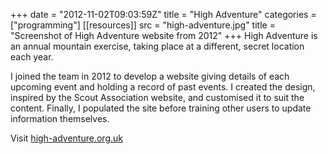 +++
date = "2012-11-02T09:03:59Z"
title = "High Adventure"
categories = ["programming"]
[[resources]]
  src = "high-adventure.jpg"
  title = "Screenshot of High Adventure website from 2012"
+++
High Adventure is an annual mountain exercise, taking place at a different, secret location each year.

I joined the team in 2012 to develop a website giving details of each upcoming event and holding a record of past events.  I created the design, inspired by the Scout Association website, and customised it to suit the content.  Finally, I populated the site before training other users to update information themselves.

Visit [high-adventure.org.uk](http://high-adventure.org.uk)
